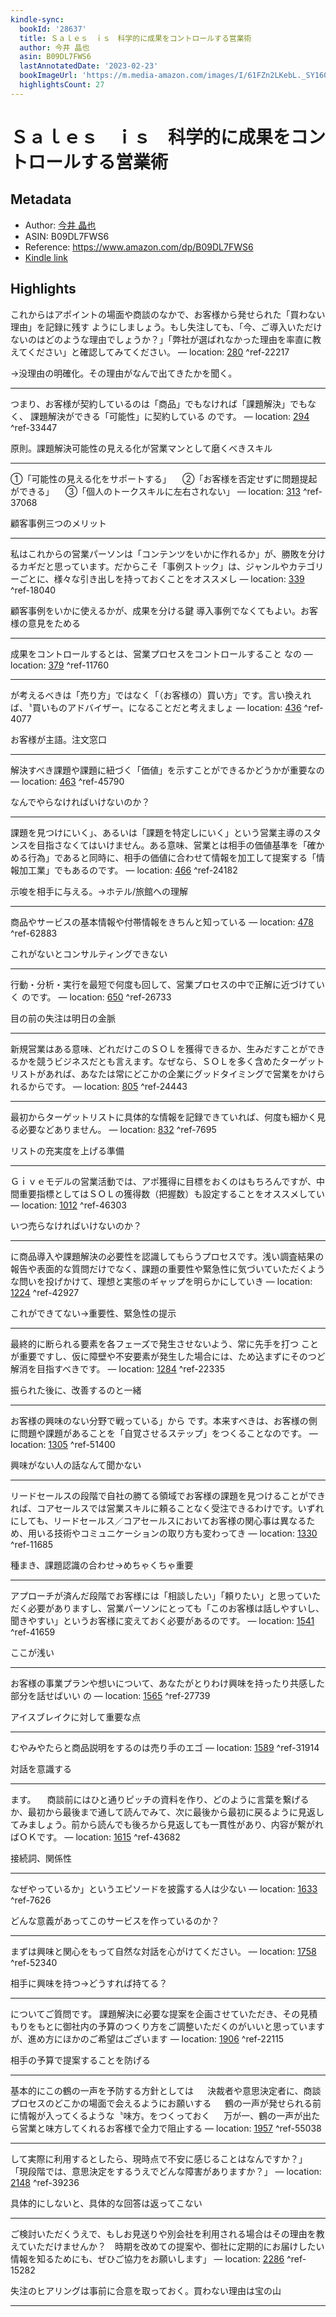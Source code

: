 ```yaml
---
kindle-sync:
  bookId: '28637'
  title: Ｓａｌｅｓ　ｉｓ　科学的に成果をコントロールする営業術
  author: 今井 晶也
  asin: B09DL7FWS6
  lastAnnotatedDate: '2023-02-23'
  bookImageUrl: 'https://m.media-amazon.com/images/I/61FZn2LKebL._SY160.jpg'
  highlightsCount: 27
---
```

# Ｓａｌｅｓ　ｉｓ　科学的に成果をコントロールする営業術
## Metadata
* Author: [今井 晶也](https://www.amazon.comundefined)
* ASIN: B09DL7FWS6
* Reference: https://www.amazon.com/dp/B09DL7FWS6
* [Kindle link](kindle://book?action=open&asin=B09DL7FWS6)

## Highlights
これからはアポイントの場面や商談のなかで、お客様から発せられた「買わない理由」を記録に残す ようにしましょう。もし失注しても、「今、ご導入いただけないのはどのような理由でしょうか？」「弊社が選ばれなかった理由を率直に教えてください」と確認してみてください。 — location: [280](kindle://book?action=open&asin=B09DL7FWS6&location=280) ^ref-22217

→没理由の明確化。その理由がなんで出てきたかを聞く。

---
つまり、お客様が契約しているのは「商品」でもなければ「課題解決」でもなく、 課題解決ができる「可能性」に契約している のです。 — location: [294](kindle://book?action=open&asin=B09DL7FWS6&location=294) ^ref-33447

原則。課題解決可能性の見える化が営業マンとして磨くべきスキル

---
①「可能性の見える化をサポートする」 　②「お客様を否定せずに問題提起ができる」 　③「個人のトークスキルに左右されない」 — location: [313](kindle://book?action=open&asin=B09DL7FWS6&location=313) ^ref-37068

顧客事例三つのメリット

---
私はこれからの営業パーソンは「コンテンツをいかに作れるか」が、勝敗を分けるカギだと思っています。だからこそ「事例ストック」は、ジャンルやカテゴリーごとに、様々な引き出しを持っておくことをオススメし — location: [339](kindle://book?action=open&asin=B09DL7FWS6&location=339) ^ref-18040

顧客事例をいかに使えるかが、成果を分ける鍵
導入事例でなくてもよい。お客様の意見をためる

---
成果をコントロールするとは、営業プロセスをコントロールすること なの — location: [379](kindle://book?action=open&asin=B09DL7FWS6&location=379) ^ref-11760

---
が考えるべきは「売り方」ではなく「（お客様の）買い方」です。言い換えれば、〝買いものアドバイザー〟になることだと考えましょ — location: [436](kindle://book?action=open&asin=B09DL7FWS6&location=436) ^ref-4077

お客様が主語。注文窓口

---
解決すべき課題や課題に紐づく「価値」を示すことができるかどうかが重要なの — location: [463](kindle://book?action=open&asin=B09DL7FWS6&location=463) ^ref-45790

なんでやらなければいけないのか？

---
課題を見つけにいく」、あるいは「課題を特定しにいく」という営業主導のスタンスを目指さなくてはいけません。ある意味、営業とは相手の価値基準を「確かめる行為」であると同時に、相手の価値に合わせて情報を加工して提案する「情報加工業」でもあるのです。 — location: [466](kindle://book?action=open&asin=B09DL7FWS6&location=466) ^ref-24182

示唆を相手に与える。→ホテル/旅館への理解

---
商品やサービスの基本情報や付帯情報をきちんと知っている — location: [478](kindle://book?action=open&asin=B09DL7FWS6&location=478) ^ref-62883

これがないとコンサルティングできない

---
行動・分析・実行を最短で何度も回して、営業プロセスの中で正解に近づけていく のです。 — location: [650](kindle://book?action=open&asin=B09DL7FWS6&location=650) ^ref-26733

目の前の失注は明日の金脈

---
新規営業はある意味、どれだけこのＳＯＬを獲得できるか、生みだすことができるかを競うビジネスだとも言えます。なぜなら、ＳＯＬを多く含めたターゲットリストがあれば、あなたは常にどこかの企業にグッドタイミングで営業をかけられるからです。 — location: [805](kindle://book?action=open&asin=B09DL7FWS6&location=805) ^ref-24443

---
最初からターゲットリストに具体的な情報を記録できていれば、何度も細かく見る必要などありません。 — location: [832](kindle://book?action=open&asin=B09DL7FWS6&location=832) ^ref-7695

リストの充実度を上げる準備

---
Ｇｉｖｅモデルの営業活動では、アポ獲得に目標をおくのはもちろんですが、中間重要指標としてはＳＯＬの獲得数（把握数）も設定することをオススメしてい — location: [1012](kindle://book?action=open&asin=B09DL7FWS6&location=1012) ^ref-46303

いつ売らなければいけないのか？

---
に商品導入や課題解決の必要性を認識してもらうプロセスです。浅い調査結果の報告や表面的な質問だけでなく、課題の重要性や緊急性に気づいていただくような問いを投げかけて、理想と実態のギャップを明らかにしていき — location: [1224](kindle://book?action=open&asin=B09DL7FWS6&location=1224) ^ref-42927

これができてない→重要性、緊急性の提示

---
最終的に断られる要素を各フェーズで発生させないよう、常に先手を打つ ことが重要ですし、仮に障壁や不安要素が発生した場合には、ため込まずにそのつど解消を目指すべきです。 — location: [1284](kindle://book?action=open&asin=B09DL7FWS6&location=1284) ^ref-22335

振られた後に、改善するのと一緒

---
お客様の興味のない分野で戦っている」から です。本来すべきは、お客様の側に問題や課題があることを「自覚させるステップ」をつくることなのです。 — location: [1305](kindle://book?action=open&asin=B09DL7FWS6&location=1305) ^ref-51400

興味がない人の話なんて聞かない

---
リードセールスの段階で自社の勝てる領域でお客様の課題を見つけることができれば、コアセールスでは営業スキルに頼ることなく受注できるわけです。いずれにしても、リードセールス／コアセールスにおいてお客様の関心事は異なるため、用いる技術やコミュニケーションの取り方も変わってき — location: [1330](kindle://book?action=open&asin=B09DL7FWS6&location=1330) ^ref-11685

種まき、課題認識の合わせ→めちゃくちゃ重要

---
アプローチが済んだ段階でお客様には「相談したい」「頼りたい」と思っていただく必要がありますし、営業パーソンにとっても「このお客様は話しやすいし、聞きやすい」というお客様に変えておく必要があるのです。 — location: [1541](kindle://book?action=open&asin=B09DL7FWS6&location=1541) ^ref-41659

ここが浅い

---
お客様の事業プランや想いについて、あなたがとりわけ興味を持ったり共感した部分を話せばいい の — location: [1565](kindle://book?action=open&asin=B09DL7FWS6&location=1565) ^ref-27739

アイスブレイクに対して重要な点

---
むやみやたらと商品説明をするのは売り手のエゴ — location: [1589](kindle://book?action=open&asin=B09DL7FWS6&location=1589) ^ref-31914

対話を意識する

---
ます。 　商談前にはひと通りピッチの資料を作り、どのように言葉を繋げるか、最初から最後まで通して読んでみて、次に最後から最初に戻るように見返してみましょう。前から読んでも後ろから見返しても一貫性があり、内容が繋がればＯＫです。 — location: [1615](kindle://book?action=open&asin=B09DL7FWS6&location=1615) ^ref-43682

接続詞、関係性

---
なぜやっているか」というエピソードを披露する人は少ない — location: [1633](kindle://book?action=open&asin=B09DL7FWS6&location=1633) ^ref-7626

どんな意義があってこのサービスを作っているのか？

---
まずは興味と関心をもって自然な対話を心がけてください。 — location: [1758](kindle://book?action=open&asin=B09DL7FWS6&location=1758) ^ref-52340

相手に興味を持つ→どうすれば持てる？

---
についてご質問です。 課題解決に必要な提案を企画させていただき、その見積もりをもとに御社内の予算のつくり方をご調整いただくのがいいと思っていますが、進め方にほかのご希望はございます — location: [1906](kindle://book?action=open&asin=B09DL7FWS6&location=1906) ^ref-22115

相手の予算で提案することを防げる

---
基本的にこの鶴の一声を予防する方針としては 　 決裁者や意思決定者に、商談プロセスのどこかの場面で会えるようにお願いする 　 鶴の一声が発せられる前に情報が入ってくるような〝味方〟をつくっておく 　 万が一、鶴の一声が出たら営業と味方してくれるお客様で全力で阻止する — location: [1957](kindle://book?action=open&asin=B09DL7FWS6&location=1957) ^ref-55038

---
して実際に利用するとしたら、現時点で不安に感じることはなんですか？」 「現段階では、意思決定をするうえでどんな障害がありますか？」 — location: [2148](kindle://book?action=open&asin=B09DL7FWS6&location=2148) ^ref-39236

具体的にしないと、具体的な回答は返ってこない

---
ご検討いただくうえで、もしお見送りや別会社を利用される場合はその理由を教えていただけませんか？　時期を改めての提案や、御社に定期的にお届けしたい情報を知るためにも、ぜひご協力をお願いします」 — location: [2286](kindle://book?action=open&asin=B09DL7FWS6&location=2286) ^ref-15282

失注のヒアリングは事前に合意を取っておく。買わない理由は宝の山

---
